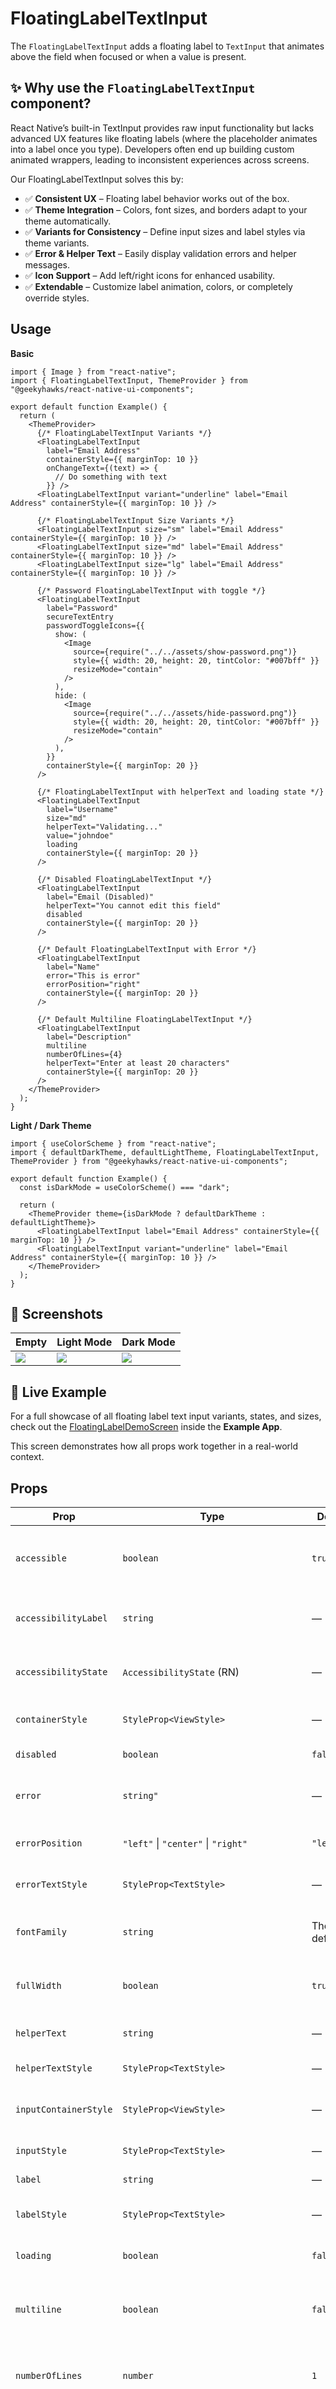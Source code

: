 # FloatingLabelTextInput

The `FloatingLabelTextInput` adds a floating label to `TextInput` that animates above the field when focused or when a value is present.

## ✨ Why use the `FloatingLabelTextInput` component?

React Native’s built-in TextInput provides raw input functionality but lacks advanced UX features like floating labels (where the placeholder animates into a label once you type). Developers often end up building custom animated wrappers, leading to inconsistent experiences across screens.

Our FloatingLabelTextInput solves this by:

- ✅ **Consistent UX** – Floating label behavior works out of the box.
- ✅ **Theme Integration** – Colors, font sizes, and borders adapt to your theme automatically.
- ✅ **Variants for Consistency** – Define input sizes and label styles via theme variants.
- ✅ **Error & Helper Text** – Easily display validation errors and helper messages.
- ✅ **Icon Support** – Add left/right icons for enhanced usability.
- ✅ **Extendable** – Customize label animation, colors, or completely override styles.


## Usage

**Basic**

```tsx
import { Image } from "react-native";
import { FloatingLabelTextInput, ThemeProvider } from "@geekyhawks/react-native-ui-components";

export default function Example() {
  return (
    <ThemeProvider>
      {/* FloatingLabelTextInput Variants */}
      <FloatingLabelTextInput
        label="Email Address"
        containerStyle={{ marginTop: 10 }}
        onChangeText={(text) => {
          // Do something with text
        }} />
      <FloatingLabelTextInput variant="underline" label="Email Address" containerStyle={{ marginTop: 10 }} />

      {/* FloatingLabelTextInput Size Variants */}
      <FloatingLabelTextInput size="sm" label="Email Address" containerStyle={{ marginTop: 10 }} />
      <FloatingLabelTextInput size="md" label="Email Address" containerStyle={{ marginTop: 10 }} />
      <FloatingLabelTextInput size="lg" label="Email Address" containerStyle={{ marginTop: 10 }} />

      {/* Password FloatingLabelTextInput with toggle */}
      <FloatingLabelTextInput
        label="Password"
        secureTextEntry
        passwordToggleIcons={{
          show: (
            <Image
              source={require("../../assets/show-password.png")}
              style={{ width: 20, height: 20, tintColor: "#007bff" }}
              resizeMode="contain"
            />
          ),
          hide: (
            <Image
              source={require("../../assets/hide-password.png")}
              style={{ width: 20, height: 20, tintColor: "#007bff" }}
              resizeMode="contain"
            />
          ),
        }}
        containerStyle={{ marginTop: 20 }}
      />

      {/* FloatingLabelTextInput with helperText and loading state */}
      <FloatingLabelTextInput
        label="Username"
        size="md"
        helperText="Validating..."
        value="johndoe"
        loading
        containerStyle={{ marginTop: 20 }}
      />

      {/* Disabled FloatingLabelTextInput */}
      <FloatingLabelTextInput
        label="Email (Disabled)"
        helperText="You cannot edit this field"
        disabled
        containerStyle={{ marginTop: 20 }}
      />

      {/* Default FloatingLabelTextInput with Error */}
      <FloatingLabelTextInput
        label="Name"
        error="This is error"
        errorPosition="right"
        containerStyle={{ marginTop: 20 }}
      />

      {/* Default Multiline FloatingLabelTextInput */}
      <FloatingLabelTextInput
        label="Description"
        multiline
        numberOfLines={4}
        helperText="Enter at least 20 characters"
        containerStyle={{ marginTop: 20 }}
      />
    </ThemeProvider>
  );
}
```

**Light / Dark Theme**

```tsx
import { useColorScheme } from "react-native";
import { defaultDarkTheme, defaultLightTheme, FloatingLabelTextInput, ThemeProvider } from "@geekyhawks/react-native-ui-components";

export default function Example() {
  const isDarkMode = useColorScheme() === "dark";

  return (
    <ThemeProvider theme={isDarkMode ? defaultDarkTheme : defaultLightTheme}>
      <FloatingLabelTextInput label="Email Address" containerStyle={{ marginTop: 10 }} />
      <FloatingLabelTextInput variant="underline" label="Email Address" containerStyle={{ marginTop: 10 }} />
    </ThemeProvider>
  );
}
```


## 📱 Screenshots

| Empty | Light Mode | Dark Mode |
|----------|----------|----------|
| ![](images/FloatingLabelTextInput-Empty.png) | ![](images/FloatingLabelTextInput-Light.png) | ![](images/FloatingLabelTextInput-Dark.png) |


## 📱 Live Example

For a full showcase of all floating label text input variants, states, and sizes, check out the [FloatingLabelDemoScreen](https://github.com/GeekyHawks/react-native-ui-components/blob/main/example/src/screens/FloatingLabelDemoScreen.tsx) inside the **Example App**.

This screen demonstrates how all props work together in a real-world context.


## Props

| Prop                  | Type                                                                                   | Default             | Description                                                                                                    |
| --------------------- | -------------------------------------------------------------------------------------- | ------------------- | -------------------------------------------------------------------------------------------------------------- |
| `accessible`          | `boolean`                                                                              | `true`              | Whether the input is accessible for screen readers                                                             |
| `accessibilityLabel`  | `string`                                                                               | —                   | Accessibility label for screen readers                                                                         |
| `accessibilityState`  | `AccessibilityState` (RN)                                                              | —                   | Accessibility state for screen readers                                                                         |
| `containerStyle`      | `StyleProp<ViewStyle>`                                                                 | —                   | Style for the outer container                                                                                  |
| `disabled`            | `boolean`                                                                              | `false`             | Disables the input field                                                                                       |
| `error`               | `string"`                                                                              | —                   | Error message displayed below input                                                                            |
| `errorPosition`       | `"left"` \| `"center"` \| `"right"`                                                    | `"left"`            | Position of the error message                                                                                  |
| `errorTextStyle`      | `StyleProp<TextStyle>`                                                                 | —                   | Style for the error message                                                                                    |
| `fontFamily`          | `string`                                                                               | Theme default       | Optional font family for the input text                                                                        |
| `fullWidth`           | `boolean`                                                                              | `true`              | Makes the input take full width of its container                                                               |
| `helperText`          | `string`                                                                               | —                   | Helper text displayed below input                                                                              |
| `helperTextStyle`     | `StyleProp<TextStyle>`                                                                 | —                   | Style for the helper text                                                                                      |
| `inputContainerStyle` | `StyleProp<ViewStyle>`                                                                 | —                   | Style for the input wrapper container                                                                          |
| `inputStyle`          | `StyleProp<TextStyle>`                                                                 | —                   | Style for the text input                                                                                       |
| `label`               | `string`                                                                               | —                   | Floating label text                                                                                            |
| `labelStyle`          | `StyleProp<TextStyle>`                                                                 | —                   | Style for the floating label                                                                                   |
| `loading`             | `boolean`                                                                              | `false`             | Shows loading state                                                                                            |
| `multiline`           | `boolean`                                                                              | `false`             | Whether the input supports multiple lines                                                                      |
| `numberOfLines`       | `number`                                                                               | `1`                 | Number of lines to display for multi-line input                                                                |
| `passwordToggleIcons` | `{ show?: React.ReactNode; hide?: React.ReactNode }`                                   | `"Show"` / `"Hide"` | Custom icons for toggling password visibility. If not provided, default text `"Show"` / `"Hide"` is displayed. |
| `secureTextEntry`     | `boolean`                                                                              | —                   | Hides input text for password fields                                                                           |
| `size`                | `DefaultFloatingLabelTextInputSizes` \| `(string & {})`  <br> *(sm \| md \| lg)*       | `"md"`              | Input size (predefined or custom)                                                                              |
| `variant`             | `DefaultFloatingLabelTextInputStyles` \| `(string & {})` <br> *(outline \| filled \| underline)* | `"outline"`         | Input style variant (predefined or custom)                                                                     |
| `...props`            | `TextInputProps` (RN)                                                                  | —                   | All native RN `TextInput` props                                                                                |


## 🎨 Variants

FloatingLabelTextInput Style and Size Variants come from your theme configuration, ensuring consistent typography and styles across the app.

### 1. Style Variants

Control the visual style of the TextInput itself. Available options are:

- **outline** → Text input with a visible border (default gray or themed color), transparent background.
- **underline** → Text input with only a bottom border/underline, giving a lightweight look.

Example

```tsx
<FloatingLabelTextInput variant="outline" />
<FloatingLabelTextInput variant="underline" />
```

### 2 Size Variants

Control the overall padding and font size and label font size of the text input.

#### Default FloatingLabelTextInput Size Variants

By default, the library ships with a set of default text input size variants:

```tsx
export const defaultFloatingLabelTextInputSizeVariants: FloatingLabelTextInputSizeVariants = {
  sm: { fontSize: 14, paddingVertical: 6, labelFontSize: 11 },
  md: { fontSize: 16, paddingVertical: 8, labelFontSize: 12 },
  lg: { fontSize: 18, paddingVertical: 10, labelFontSize: 14 },
};
```

You can use them directly:

```tsx
<FloatingLabelTextInput size="sm" />
<FloatingLabelTextInput size="md" />
<FloatingLabelTextInput size="lg" />
```

### 🔧 Customizing Variants

You’re not limited to the defaults — you can extend them or define your own completely:

#### Extend Default Variants

```tsx
const customFloatingSizeVariants: FloatingLabelTextInputSizeVariants = {
  ...defaultFloatingLabelTextInputSizeVariants,  // extend existing ones
  xl: { fontSize: 20, paddingVertical: 14, labelFontSize: 16 },
};
```

#### Custom Variants

```tsx
const customFloatingSizeVariants: FloatingLabelTextInputSizeVariants = {
  sm: { fontSize: 18, paddingVertical: 6, labelFontSize: 11 },
  md: { fontSize: 20, paddingVertical: 8, labelFontSize: 12 },
  lg: { fontSize: 22, paddingVertical: 10, labelFontSize: 14 },
  xl: { fontSize: 24, paddingVertical: 14, labelFontSize: 16 },
};
```

Then you can use:

```tsx
import { TextInput, ThemeProvider } from "@geekyhawks/react-native-ui-components";

export default function Example() {
  return (
    <ThemeProvider floatingLabelTextInputSizeVariants={customFloatingSizeVariants}>
      <FloatingLabelTextInput size="xl" label="XL Floating Label" />
    </ThemeProvider>
  );
}
```

## 📓 Notes

- Theming ensures your floating labels, borders, and colors remain consistent across the app.
- Especially useful in forms where multiple inputs need the same animated label behavior.
- You can still pass all regular React Native TextInput props like secureTextEntry, keyboardType, autoCapitalize, etc.
- Supports helper text, error messages, and icons without requiring extra wrappers.
- Floating label animation is automatically triggered when the input is focused or contains a value.
